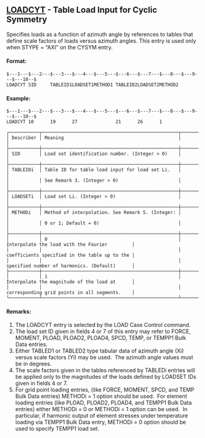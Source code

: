 ## [LOADCYT](https://nexus.hexagon.com/documentationcenter/bundle/MSC_Nastran_2022.4/page/Nastran_Combined_Book/qrg/bulkfgil/TOC.LOADCYT.xhtml) - Table Load Input for Cyclic Symmetry

Specifies loads as a function of azimuth angle by references to tables that define scale factors of loads versus azimuth angles. This entry is used only when STYPE = “AXI” on the CYSYM entry.

#### Format:

```nastran
$---1---$---2---$---3---$---4---$---5---$---6---$---7---$---8---$---9---$---10--$
LOADCYT SID     TABLEID1LOADSET1METHOD1 TABLEID2LOADSET2METHOD2                 
```

#### Example:

```nastran
$---1---$---2---$---3---$---4---$---5---$---6---$---7---$---8---$---9---$---10--$
LOADCYT 10      19      27              21      26      1                       
```

```text
┌───────────┬──────────────────────────────────────────────────┬───────────────────────────────────────────────┐
│ Describer │ Meaning                                          │                                               │
├───────────┼──────────────────────────────────────────────────┼───────────────────────────────────────────────┤
│ SID       │ Load set identification number. (Integer > 0)    │                                               │
├───────────┼──────────────────────────────────────────────────┼───────────────────────────────────────────────┤
│ TABLEIDi  │ Table ID for table load input for load set Li.   │                                               │
│           │ See Remark 3. (Integer > 0)                      │                                               │
├───────────┼──────────────────────────────────────────────────┼───────────────────────────────────────────────┤
│ LOADSETi  │ Load set Li. (Integer > 0)                       │                                               │
├───────────┼──────────────────────────────────────────────────┼───────────────────────────────────────────────┤
│ METHODi   │ Method of interpolation. See Remark 5. (Integer: │                                               │
│           │ 0 or 1; Default = 0)                             │                                               │
├───────────┼──────────────────────────────────────────────────┼───────────────────────────────────────────────┤
│           │ 0                                                │ Interpolate the load with the Fourier         │
│           │                                                  │ coefficients specified in the table up to the │
│           │                                                  │ specified number of harmonics. (Default)      │
├───────────┼──────────────────────────────────────────────────┼───────────────────────────────────────────────┤
│           │ 1                                                │ Interpolate the magnitude of the load at      │
│           │                                                  │ corresponding grid points in all segments.    │
└───────────┴──────────────────────────────────────────────────┴───────────────────────────────────────────────┘
```

#### Remarks:

1. The LOADCYT entry is selected by the LOAD Case Control command.
2. The load set ID given in fields 4 or 7 of this entry may refer to FORCE, MOMENT, PLOAD, PLOAD2, PLOAD4, SPCD, TEMP, or TEMPP1 Bulk Data entries.
3. Either TABLED1 or TABLED2 type tabular data of azimuth angle (Xi) versus scale factors (Yi) may be used.  The azimuth angle values must be in degrees.
4. The scale factors given in the tables referenced by TABLEDi entries will be applied only to the magnitudes of the loads defined by LOADSET IDs given in fields 4 or 7.
5. For grid point loading entries, (like FORCE, MOMENT, SPCD, and TEMP Bulk Data entries) METHODi = 1 option should be used.  For element loading entries (like PLOAD, PLOAD2, PLOAD4, and TEMPP1 Bulk Data entries) either METHODi = 0 or METHODi = 1 option can be used.  In particular, if harmonic output of element stresses under temperature loading via TEMPP1 Bulk Data entry, METHODi = 0 option should be used to specify TEMPP1 load set.
